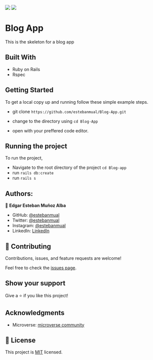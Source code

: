 ![](https://img.shields.io/badge/Microverse-blueviolet)
![](https://wakatime.com/badge/user/be79098d-c59e-407c-8952-0f274bb9e265/project/13363ff5-540c-47bc-befd-8eacc50256e8.svg)
 #  Blog App

This is the skeleton for a blog app
 
 ## Built With

- Ruby on Rails
- Rspec

 ## Getting Started

 To get a local copy up and running follow these simple example steps.
- git clone  `https://github.com/estebanmual/Blog-App.git`

- change to the directory using `cd Blog-App`

- open with your preffered code editor.

 ## Running the project

To run the project,
- Navigate to the root directory of the project `cd Blog-app`
- run `rails db:create`
- run `rails s`

 ## Authors:

👤 **Edgar Esteban Muñoz Alba**

- GitHub: [@estebanmual](https://github.com/estebanmual)
- Twitter: [@estebanmual](https://twitter.com/estebanmual)
- Instagram: [@estebanmual](https://instagram.com/estebanmual)
- LinkedIn: [LinkedIn](https://linkedin.com/in/estebanmual)

 ## 🤝 Contributing

 Contributions, issues, and feature requests are welcome!

 Feel free to check the [issues page](https://github.com/usorfaitheloho/school-library/issues).

 ## Show your support

 Give a ⭐️ if you like this project!

 ## Acknowledgments

 - Microverse: [microverse community](https://github.com/microverseinc)

 ## 📝 License

 This project is [MIT](./LICENSE.md) licensed.
